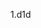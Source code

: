 
<!---
allas1s/allas1s is a ✨ special ✨ repository because its `README.md` (this file) appears on your GitHub profile.
You can click the Preview link to take a look at your changes.
--->


1.d1d
